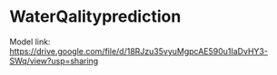 # WaterQalityprediction


Model link:
https://drive.google.com/file/d/18RJzu35vyuMgpcAE590u1IaDvHY3-SWq/view?usp=sharing
